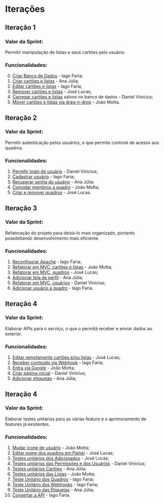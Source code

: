 # Iterações

## Iteração 1

### Valor da Sprint:
Permitir manipulação de listas e seus cartões pelo usuário.

### Funcionalidades:
0. [Criar Banco de Dados](https://trello.com/c/ikwbQ1Yz) - Iago Faria;
1. [Criar cartões e listas](https://trello.com/c/MFLkz67V) - Ana Júlia;
2. [Editar cartôes e listas](https://trello.com/c/cX6UPmNr) - Iago Faria;
3. [Remover cartões e listas](https://trello.com/c/JmFsSOG5) - José Lucas;
4. [Carregar cartões e listas](https://trello.com/c/IrWNyFLg) salvos no banco de dados - Daniel Vinicius;
5. [Mover cartões e listas via drag-n-drop](https://trello.com/c/ZqDBpkzB) - João Motta.

## Iteração 2

### Valor da Sprint:
Permitir autenticação pelos usuários, o que permite controle de acesso aos quadros.

### Funcionalidades:
1. [Permitir login de usuário](https://trello.com/c/tlzdlKBZ) - Daniel Vinicius;
2. [Cadastrar usuário](https://trello.com/c/IYoymYTq) - Iago Faria;
3. [Recuperar senha do usuário](https://trello.com/c/bpYUvuIT) - Ana Júlia;
4. [Convidar membros a quadro](https://trello.com/c/yie20E3x) - João Motta;
5. [Criar e remover quadros](https://trello.com/c/VaOzGoA4) - José Lucas.

## Iteração 3

### Valor da Sprint:
Refatoração do projeto para deixá-lo mais organizado, portanto possiblitando desenvolvimento mais eficiente.

### Funcionalidades:
1. [Reconfigurar Apache](https://trello.com/c/RnnbSaO5) - Iago Faria;
2. [Refatorar em MVC, cartões e listas](https://trello.com/c/0xsmbtwo) - João Motta;
3. [Refatorar em MVC, quadros](https://trello.com/c/Edu9mqwk) - José Lucas;
4. [Adicionar tela de perfil](https://trello.com/c/8YJiBBpr) - Ana Júlia;
5. [Refatorar em MVC, usuários](https://trello.com/c/jujWyZrT) - Daniel Vinicius;
6. [Adicionar usuário a quadro](https://trello.com/c/KYr2K54J) - Iago Faria.

## Iteração 4

### Valor da Sprint:
Elaborar APIs para o serviço, o que o permitá receber e enviar dados ao exterior.

### Funcionalidades:
1. [Editar remotamente cartões e/ou listas](https://trello.com/c/YXE939T2) - José Lucas;
2. [Receber conteúdo via Webhook](https://trello.com/c/zp3OJLbY) - Iago Faria;
3. [Entra via Google](https://trello.com/c/JLkKQild) - João Motta;
4. [Criar página inicial](https://trello.com/c/2hEt2ZQZ) - Daniel Vinicius;
5. [Adicionar etiquetas](https://trello.com/c/6qFPD2En) - Ana Júlia;

## Iteração 4

### Valor da Sprint:
Elaborar testes unitários para as várias feature e o aprimoramento de features já existentes.

### Funcionalidades:
1. [Mudar ícone de usuário](https://trello.com/c/Qmd4Lpn6) - João Motta;
2. [Editar nome dos quadros em Painel](https://trello.com/c/znU49ZCI) - José Lucas;
3. [Testes unitários dos Adicionados](https://trello.com/c/8KVju8nJ) - José Lucas;
4. [Testes unitários das Permissões e dos Usuários](https://trello.com/c/iRpbiQMs) - Daniel Vinicius;
5. [Testes unitários Cartões](https://trello.com/c/LjyDFPvq) - Ana Júlia;
6. [Testes unitários das Listas](https://trello.com/c/MrHoJ0Fy) - João Motta;
7. [Teste Unitário dos Quadros](https://trello.com/c/M0D2o12s) - Iago Faria;
8. [Teste Unitário dos Webhooks](https://trello.com/c/d4TQZsa7) - Iago Faria;
9. [Teste Unitário das Etiquetas](https://trello.com/c/3eruMpid) - Ana Júlia;
10. [Consertar a API](https://trello.com/c/AeFEKUDj) - Iago Faria. 